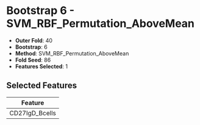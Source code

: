 # Bootstrap 6 - SVM_RBF_Permutation_AboveMean

- **Outer Fold**: 40
- **Bootstrap**: 6
- **Method**: SVM_RBF_Permutation_AboveMean
- **Fold Seed**: 86
- **Features Selected**: 1

## Selected Features

| Feature |
|---------|
| CD27IgD_Bcells |
